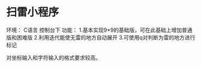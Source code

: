 # 扫雷小程序
环境： C语言 控制台下 
功能：
1.基本实现9*9的基础版，可在此基础上增加普通版和困难版 
2.利用迭代能使无雷的地方自动展开 
3.可使用q对判断为雷的地方进行标记  

对坐标输入和字符输入的格式要求较高。
